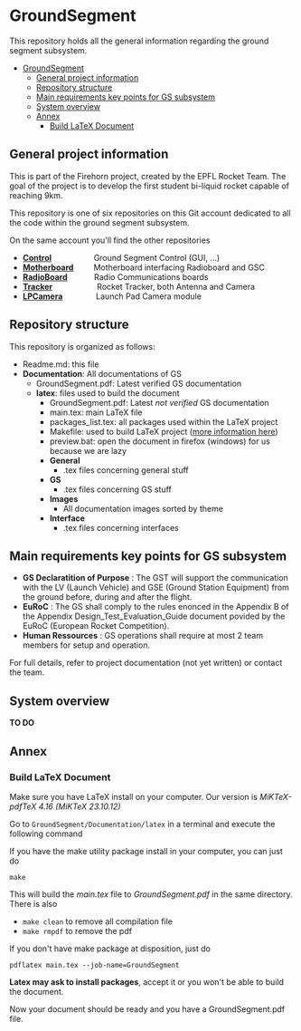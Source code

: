 # GroundSegment
This repository holds all the general information regarding the ground segment subsystem. 

- [GroundSegment](#groundsegment)
  - [General project information](#general-project-information)
  - [Repository structure](#repository-structure)
  - [Main requirements key points for GS subsystem](#main-requirements-key-points-for-gs-subsystem)
  - [System overview](#system-overview)
  - [Annex](#annex)
    - [Build LaTeX Document](#build-latex-document)

## General project information
This is part of the Firehorn project, created by the EPFL Rocket Team. The goal of the project is to develop the first student bi-liquid rocket capable of reaching 9km.

This repository is one of six repositories on this Git account dedicated to all the code within the ground segment subsystem. 

On the same account you'll find the other repositories
- [**Control**](https://github.com/LaGSdeKarlHeinz/Control) &nbsp;&nbsp;&nbsp;&nbsp;&nbsp;&nbsp;&nbsp;&nbsp;&nbsp;&nbsp;&nbsp;&nbsp;&nbsp;&nbsp;&nbsp;&nbsp;&nbsp;&nbsp;Ground Segment Control (GUI, ...) 
- [**Motherboard**](https://github.com/LaGSdeKarlHeinz/Motherboard) &nbsp;&nbsp;&nbsp;&nbsp;&nbsp;&nbsp;&nbsp;&nbsp;Motherboard interfacing Radioboard and GSC
- [**RadioBoard**](https://github.com/LaGSdeKarlHeinz/Radioboard) &nbsp;&nbsp;&nbsp;&nbsp;&nbsp;&nbsp;&nbsp;&nbsp;&nbsp;&nbsp;&nbsp;Radio Communications boards
- [**Tracker**](https://github.com/LaGSdeKarlHeinz/Tracker) &nbsp;&nbsp;&nbsp;&nbsp;&nbsp;&nbsp;&nbsp;&nbsp;&nbsp;&nbsp;&nbsp;&nbsp;&nbsp;&nbsp;&nbsp;&nbsp;&nbsp;&nbsp;&nbsp;Rocket Tracker, both Antenna and Camera
- [**LPCamera**](https://github.com/LaGSdeKarlHeinz/LPCamera) &nbsp;&nbsp;&nbsp;&nbsp;&nbsp;&nbsp;&nbsp;&nbsp;&nbsp;&nbsp;&nbsp;&nbsp;&nbsp;&nbsp;Launch Pad Camera module


## Repository structure

This repository is organized as follows:

- Readme.md: this file
- **Documentation**: All documentations of GS
  - GroundSegment.pdf: Latest verified GS documentation
  - **latex**: files used to build the document
    - GroundSegment.pdf: Latest *not verified* GS documentation
    - main.tex: main LaTeX file
    - packages_list.tex: all packages used within the LaTeX project
    - Makefile: used to build LaTeX project ([more information here](#build-latex-document))
    - preview.bat: open the document in firefox (windows) for us because we are lazy
    - **General**
      - .tex files concerning general stuff
    - **GS**
      - .tex files concerning GS stuff
    - **Images**
      - All documentation images sorted by theme
    - **Interface**
      - .tex files concerning interfaces

## Main requirements key points for GS subsystem
- **GS Declaratition of Purpose** : The GST will support the communication with the LV (Launch Vehicle) and GSE (Ground Station Equipment) from the ground before, during and after the flight.
- **EuRoC** : The GS shall comply to the rules enonced in the Appendix B of the Appendix Design_Test_Evaluation_Guide document povided by the EuRoC (European Rocket Competition).
- **Human Ressources** : GS operations shall require at most 2 team members for setup and operation.

For full details, refer to project documentation (not yet written) or contact the team.


## System overview
**TO DO**

## Annex

### Build LaTeX Document
Make sure you have LaTeX install on your computer.
Our version is *MiKTeX-pdfTeX 4.16 (MiKTeX 23.10.12)*

Go to `GroundSegment/Documentation/latex` in a terminal and execute the following command

If you have the make utility package install in your computer, you can just do 

    make

This will build the *main.tex* file to *GroundSegment.pdf* in the same directory. 
There is also 
- `make clean` to remove all compilation file
- `make rmpdf` to remove the pdf

If you don't have make package at disposition, just do 

    pdflatex main.tex --job-name=GroundSegment

**Latex may ask to install packages**, accept it or you won't be able to build the document.

Now your document should be ready and you have a GroundSegment.pdf file.
